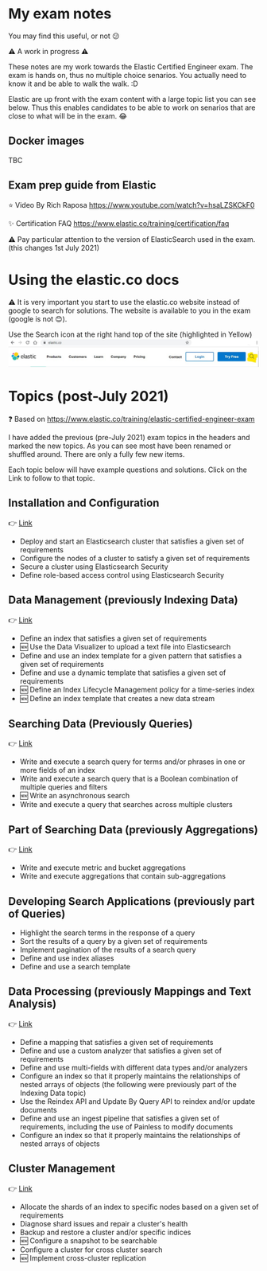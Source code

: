 # My exam notes

You may find this useful, or not :confused:

:warning: A work in progress :warning:

These notes are my work towards the Elastic Certified Engineer exam.
The exam is hands on, thus no multiple choice senarios.  You actually need to know it and be able to walk the walk. :D

Elastic are up front with the exam content with a large topic list you can see below.  Thus this enables candidates to be able to work on senarios that are close to what will be in the exam. :joy:

## Docker images

TBC

## Exam prep guide from Elastic

:star: Video By Rich Raposa https://www.youtube.com/watch?v=hsaLZSKCkF0

:sparkles: Certification FAQ
https://www.elastic.co/training/certification/faq

:warning: Pay particular attention to the version of ElasticSearch used in the exam.
(this changes 1st July 2021)


# Using the elastic.co docs

:warning: It is very important you start to use the elastic.co website instead of google to search for solutions.  The website is available to you in the exam (google is not :blush:).

Use the Search icon at the right hand top of the site (highlighted in Yellow)
![search engine](images/WebSiteSearchIcon.jpg)

# Topics (post-July 2021)
:question: Based on https://www.elastic.co/training/elastic-certified-engineer-exam

I have added the previous (pre-July 2021) exam topics in the headers and marked the new topics.  As you can see most have been renamed or shuffled around.  There are only a fully few new items.

Each topic below will have example questions and solutions. Click on the Link to follow to that topic.

## Installation and Configuration
:point_right: [Link](Installation_and_Configuration.md)

- Deploy and start an Elasticsearch cluster that satisfies a given set of requirements
- Configure the nodes of a cluster to satisfy a given set of requirements
- Secure a cluster using Elasticsearch Security
- Define role-based access control using Elasticsearch Security

## Data Management (previously Indexing Data)
:point_right: [Link](Indexing_Data.md)

- Define an index that satisfies a given set of requirements
- :new: Use the Data Visualizer to upload a text file into Elasticsearch
- Define and use an index template for a given pattern that satisfies a given set of requirements
- Define and use a dynamic template that satisfies a given set of requirements
- :new: Define an Index Lifecycle Management policy for a time-series index
- :new: Define an index template that creates a new data stream

## Searching Data (Previously Queries)
:point_right: [Link](Queries.md)

- Write and execute a search query for terms and/or phrases in one or more fields of an index
- Write and execute a search query that is a Boolean combination of multiple queries and filters
- :new: Write an asynchronous search
- Write and execute a query that searches across multiple clusters

## Part of Searching Data (previously Aggregations)
:point_right: [Link](Aggregations.md)

- Write and execute metric and bucket aggregations
- Write and execute aggregations that contain sub-aggregations

## Developing Search Applications (previously part of Queries)

- Highlight the search terms in the response of a query
- Sort the results of a query by a given set of requirements
- Implement pagination of the results of a search query
- Define and use index aliases
- Define and use a search template

## Data Processing (previously Mappings and Text Analysis)
:point_right: [Link](Mappings_and_Text_Analysis.md)

- Define a mapping that satisfies a given set of requirements
- Define and use a custom analyzer that satisfies a given set of requirements
- Define and use multi-fields with different data types and/or analyzers
- Configure an index so that it properly maintains the relationships of nested arrays of objects
(the following were previously part of the Indexing Data topic)
- Use the Reindex API and Update By Query API to reindex and/or update documents
- Define and use an ingest pipeline that satisfies a given set of requirements, including the use of Painless to modify documents
- Configure an index so that it properly maintains the relationships of nested arrays of objects

## Cluster Management
:point_right: [Link](Cluster_Administration.md)

- Allocate the shards of an index to specific nodes based on a given set of requirements
- Diagnose shard issues and repair a cluster's health
- Backup and restore a cluster and/or specific indices
- :new: Configure a snapshot to be searchable
- Configure a cluster for cross cluster search
- :new: Implement cross-cluster replication
